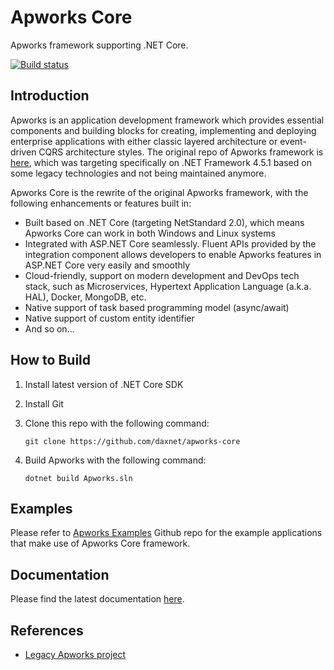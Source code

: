 # Apworks Core
Apworks framework supporting .NET Core.

[![Build status](https://dev.azure.com/sunnycoding/Apworks-Core/_apis/build/status/Apworks%20Core%20Build%20Pipeline)](https://dev.azure.com/sunnycoding/Apworks-Core/_build/latest?definitionId=5)

## Introduction
Apworks is an application development framework which provides essential components and building blocks for creating, implementing and deploying enterprise applications with either classic layered architecture or event-driven CQRS architecture styles. The original repo of Apworks framework is [here](https://github.com/daxnet/Apworks), which was targeting specifically on .NET Framework 4.5.1 based on some legacy technologies and not being maintained anymore.

Apworks Core is the rewrite of the original Apworks framework, with the following enhancements or features built in:

- Built based on .NET Core (targeting NetStandard 2.0), which means Apworks Core can work in both Windows and Linux systems
- Integrated with ASP.NET Core seamlessly. Fluent APIs provided by the integration component allows developers to enable Apworks features in ASP.NET Core very easily and smoothly
- Cloud-friendly, support on modern development and DevOps tech stack, such as Microservices, Hypertext Application Language (a.k.a. HAL), Docker, MongoDB, etc.
- Native support of task based programming model (async/await)
- Native support of custom entity identifier
- And so on...

## How to Build

1. Install latest version of .NET Core SDK
2. Install Git
3. Clone this repo with the following command:

	`git clone https://github.com/daxnet/apworks-core`

4. Build Apworks with the following command:
   
	`dotnet build Apworks.sln`

## Examples

Please refer to [Apworks Examples](https://github.com/daxnet/apworks-examples) Github repo for the example applications that make use of Apworks Core framework.

## Documentation
Please find the latest documentation [here](http://apworks-core.readthedocs.io/en/latest/).

## References
- [Legacy Apworks project](https://github.com/daxnet/apworks)

